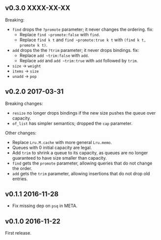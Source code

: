 ## v0.3.0 XXXX-XX-XX

Breaking:

- `find` drops the `?promote` parameter; it never changes the ordering. fix:
  * Replace `find ~promote:false` with `find`.
  * Replace `find k t` and `find ~promote:true k t` with
  `(find k t, promote k t)`.
- `add` drops the the `?trim` parameter; it never drops bindings. fix:
  * Replace `add ~trim:false` with `add`.
  * Replace `add` and `add ~trim:true` with `add` followed by `trim`.
- `size` -> `weight`
- `items` -> `size`
- `unadd` -> `pop`

## v0.2.0 2017-03-31

Breaking changes:

- `resize` no longer drops bindings if the new size pushes the queue over capacity.
- `of_list` has simpler semantics; dropped the `cap` parameter.

Other changes:

- Replace `Lru.M.cache` with more general `Lru.memo`.
- Queues with 0 initial capacity are legal.
- Add `trim` to shrink a queue to its capacity, as queues are no longer guaranteed to
  have size smaller than capacity.
- `find` gets the `promote` parameter, allowing queries that do not change the order.
- `add` gets the `trim` parameter, allowing insertions that do not drop old entries.

## v0.1.1 2016-11-28

* Fix missing dep on `psq` in META.

## v0.1.0 2016-11-22

First release.
